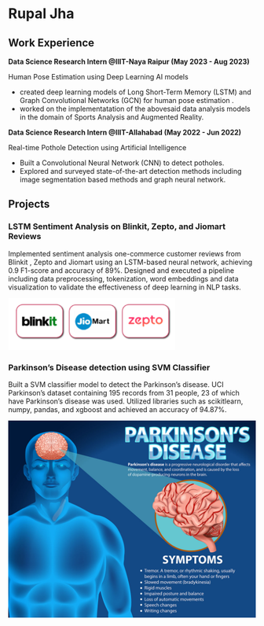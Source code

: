 # Rupal Jha


## Work Experience
**Data Science Research Intern @IIIT-Naya Raipur (May 2023 - Aug 2023)**

Human Pose Estimation using Deep Learning AI models
- created deep learning models of Long Short-Term Memory (LSTM) and Graph Convolutional Networks (GCN) for human pose estimation .
- worked on the implementatation of the abovesaid data analysis models in the domain of Sports Analysis and Augmented Reality.

**Data Science Research Intern @IIIT-Allahabad (May 2022 - Jun 2022)**

Real-time Pothole Detection using Artificial Intelligence
- Built a Convolutional Neural Network (CNN) to detect potholes.
- Explored and surveyed state-of-the-art detection methods including image segmentation based methods and graph neural network.

  
## Projects

### LSTM Sentiment Analysis on Blinkit, Zepto, and Jiomart Reviews

Implemented sentiment analysis one-commerce customer reviews from Blinkit , Zepto and Jiomart using an LSTM-based neural network, achieving 0.9 F1-score and accuracy of 89%.
Designed and executed a pipeline including data preprocessing, tokenization, word embeddings and data visualization to validate the effectiveness of deep learning in NLP tasks.


![project1](/assets/img/project1.png)


### Parkinson’s Disease detection using SVM Classifier

Built a SVM classifier model to detect the Parkinson’s disease. UCI Parkinson’s dataset containing 195
records from 31 people, 23 of which have Parkinson’s disease was used. Utilized libraries such as scikitlearn,
numpy, pandas, and xgboost and achieved an accuracy of 94.87%.

![project2](/assets/img/project2.jpg)

